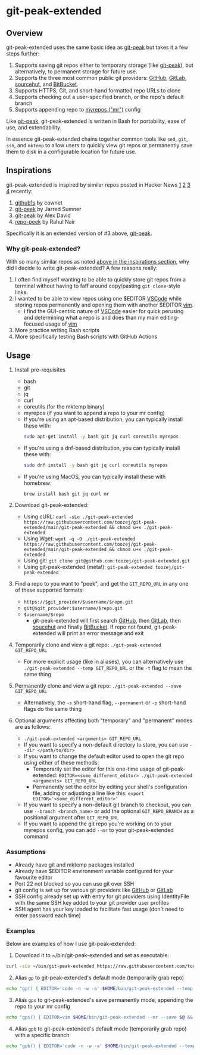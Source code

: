 # git-peak-extended

## Overview
git-peak-extended uses the same basic idea as [git-peak][git-peak] but takes it a few steps further:

1. Supports saving git repos either to temporary storage (like [git-peak][git-peek]), but alternatively, to permanent storage for future use.
2. Supports the three most common public git providers: [GitHub][github], [GitLab][gitlab], [sourcehut][sourcehut], and [BitBucket][bitbucket].
3. Supports HTTPS, Git, and short-hand formatted repo URLs to clone
4. Supports checking out a user-specified branch, or the repo's default branch
5. Supports appending repo to [myrepos ("mr")][mr] config

Like [git-peak][git-peak], git-peak-extended is written in Bash for portability, ease of use, and extendability. 

In essence git-peak-extended chains together common tools like `sed`, `git`, `ssh`, and `mktemp` to allow users to quickly view git repos or permanently save them to disk in a configurable location for future use.


## Inspirations
git-peak-extended is inspired by similar repos posted in Hacker News [1](https://news.ycombinator.com/item?id=26083919) [2](https://news.ycombinator.com/item?id=26108039) [3](https://news.ycombinator.com/item?id=26110114) [4](https://news.ycombinator.com/item?id=26129986) recently:

1. [github1s][github1s] by cownet
2. [git-peek][git-peek] by Jarred Sumner
3. [git-peak][git-peak] by Alex David
4. [repo-peek][repo-peek] by Rahul Nair

Specifically it is an extended version of #3 above, [git-peak][git-peak]. 

### Why git-peak-extended?
With so many similar repos as noted [above in the inspirations section](#inspirations), why did I decide to write git-peak-extended? A few reasons really:

1. I often find myself wanting to be able to quickly store git repos from a terminal without having to faff around copy/pasting `git clone`-style links.
2. I wanted to be able to view repos using one $EDITOR [VSCode][vscode] while storing repos permanently and opening them with another $EDITOR [vim][vim].
    - I find the GUI-centric nature of [VSCode][vscode] easier for quick perusing and determining what a repo is and does than my main editing-focused usage of [vim][vim]
3. More practice writing Bash scripts
4. More specifically testing Bash scripts with GitHub Actions

## Usage
1. Install pre-requisites
    - bash
    - git
    - jq
    - curl
    - coreutils (for the mktemp binary)
    - myrepos (if you want to append a repo to your mr config)
    - If you're using an apt-based distribution, you can typically install these with:
        ```bash
        sudo apt-get install -y bash git jq curl coreutils myrepos
        ```
    - If you're using a dnf-based distribution, you can typically install these with:
        ```bash
        sudo dnf install -y bash git jq curl coreutils myrepos
        ```
    - If you're using MacOS, you can typically install these with homebrew:
        ```
        brew install bash git jq curl mr
        ```
2. Download git-peak-extended:
    - Using cURL: `curl -sLo ./git-peak-extended https://raw.githubusercontent.com/toozej/git-peak-extended/main/git-peak-extended && chmod u+x ./git-peak-extended` 
    - Using Wget: `wget -q -O ./git-peak-extended https://raw.githubusercontent.com/toozej/git-peak-extended/main/git-peak-extended && chmod u+x ./git-peak-extended` 
    - Using git: `git clone git@github.com:toozej/git-peak-extended.git`
    - Using git-peak-extended (meta!): `git-peak-extended toozej/git-peak-extended`

3. Find a repo to you want to "peek", and get the `GIT_REPO_URL` in any one of these supported formats:
    - `https://$git_provider/$username/$repo.git`
    - `git@$git_provider:$username/$repo.git`
    - `$username/$repo`
        - git-peak-extended will first search [GitHub][github], then [GitLab][gitlab], then [soucehut][sourcehut] and finally [BitBucket][bitbucket]. If repo not found, git-peak-extended will print an error message and exit 

4. Temporarily clone and view a git repo: `./git-peak-extended GIT_REPO_URL`
    - For more explicit usage (like in aliases), you can alternatively use `./git-peak-extended --temp GIT_REPO_URL` or the `-t` flag to mean the same thing

5. Permanently clone and view a git repo: `./git-peak-extended --save GIT_REPO_URL`
    - Alternatively, the `-s` short-hand flag, `--permanent` or `-p` short-hand flags do the same thing

6. Optional arguments affecting both "temporary" and "permanent" modes are as follows:
    - `./git-peak-extended <arguments> GIT_REPO_URL`
    - If you want to specify a non-default directory to store, you can use `--dir </path/to/dir>`
    - If you want to change the default editor used to open the git repo using either of these methods:
        - Temporarily set the editor for this one-time usage of git-peak-extended: `EDITOR=<some_different_editor> ./git-peak-extended <arguments> GIT_REPO_URL`
        - Permanently set the editor by editing your shell's configuration file, adding or adjusting a line like this: `export EDITOR='<some_different_editor>'`
    - If you want to specify a non-default git branch to checkout, you can use `--branch <branch_name>` or add the optional `GIT_REPO_BRANCH` as a positional argument after `GIT_REPO_URL`
    - If you want to append the git repo you're working on to your myrepos config, you can add `--mr` to your git-peak-extended command


### Assumptions
- Already have git and mktemp packages installed
- Already have $EDITOR environment variable configured for your favourite editor 
- Port 22 not blocked so you can use git over SSH
- git config is set up for various git providers like [GitHub][github] or [GitLab][gitlab]
- SSH config already set up with entry for git providers using IdentityFile with the same SSH key added to your git provider user profiles
- SSH agent has your key loaded to facilitate fast usage (don't need to enter password each time)

### Examples
Below are examples of how I use git-peak-extended:

1. Download it to ~/bin/git-peak-extended and set as executable:
```bash
curl -sLo ~/bin/git-peak-extended https://raw.githubusercontent.com/toozej/git-peak-extended/main/git-peak-extended && chmod u+x ~/bin/git-peak-extended
```

2. Alias `gp` to git-peak-extended's default mode (temporarily grab repo)
```bash
echo "gp() { EDITOR='code -n -w -a' $HOME/bin/git-peak-extended --temp $@; }" >> ~/.functions
```

3. Alias `gps` to git-peak-extended's save permanently mode, appending the repo to your mr config
```bash
echo "gps() { EDITOR=vim $HOME/bin/git-peak-extended --mr --save $@ && cd $(cat /tmp/git-peak-extended.tmp); }" >> ~/.functions
```

4. Alias `gpb` to git-peak-extended's default mode (temporarily grab repo) with a specific branch
```bash
echo "gpb() { EDITOR='code -n -w -a' $HOME/bin/git-peak-extended --temp --branch $@; }" >> ~/.functions
```

[bitbucket]: https://bitbucket.org/
[git-peak]: https://git.sr.ht/~alexdavid/dotfiles/tree/master/bin/git-peak
[git-peek]: https://github.com/jarred-sumner/git-peek
[github1s]: https://github.com/conwnet/github1s 
[github]: https://github.com
[gitlab]: https://gitlab.com
[mr]: https://myrepos.branchable.com/
[repo-peek]: https://github.com/rahulunair/repo-peek
[sourcehut]: https://git.sr.ht/
[vim]: https://www.vim.org/
[vscode]: https://code.visualstudio.com/
